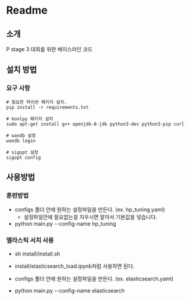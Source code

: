 # Readme

## 소개

P stage 3 대회를 위한 베이스라인 코드 

## 설치 방법

### 요구 사항

```
# 필요한 파이썬 패키지 설치. 
pip install -r requirements.txt

# konlpy 패키지 설치
sudo apt-get install g++ openjdk-8-jdk python3-dev python3-pip curl

# wandb 설정
wandb login

# sigopt 설정
sigopt config
```

## 사용방법

### 훈련방법

- configs 폴더 안에 원하는 설정파일을 만든다. (ex. hp_tuning.yaml)
  - 설정파일안에 필요없는걸 지우시면 알아서 기본값을 넣습니다.
- python main.py --config-name hp_tuning

### 엘라스틱 서치 사용
- sh install/install.sh
- install/elasticsearch_load.ipynb처럼 사용하면 된다.

- configs 폴더 안에 원하는 설정파일을 만든다. (ex. elasticsearch.yaml)
- python main.py --config-name elasticsearch